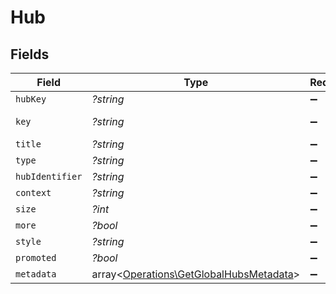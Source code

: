# Hub


## Fields

| Field                                                                                       | Type                                                                                        | Required                                                                                    | Description                                                                                 | Example                                                                                     |
| ------------------------------------------------------------------------------------------- | ------------------------------------------------------------------------------------------- | ------------------------------------------------------------------------------------------- | ------------------------------------------------------------------------------------------- | ------------------------------------------------------------------------------------------- |
| `hubKey`                                                                                    | *?string*                                                                                   | :heavy_minus_sign:                                                                          | N/A                                                                                         | /library/metadata/50768,65523,58188,57341,57302,57070                                       |
| `key`                                                                                       | *?string*                                                                                   | :heavy_minus_sign:                                                                          | N/A                                                                                         | /playlists/all?type=15&sort=lastViewedAt:desc&playlistType=video,audio                      |
| `title`                                                                                     | *?string*                                                                                   | :heavy_minus_sign:                                                                          | N/A                                                                                         | Recent Playlists                                                                            |
| `type`                                                                                      | *?string*                                                                                   | :heavy_minus_sign:                                                                          | N/A                                                                                         | playlist                                                                                    |
| `hubIdentifier`                                                                             | *?string*                                                                                   | :heavy_minus_sign:                                                                          | N/A                                                                                         | home.playlists                                                                              |
| `context`                                                                                   | *?string*                                                                                   | :heavy_minus_sign:                                                                          | N/A                                                                                         | hub.home.playlists                                                                          |
| `size`                                                                                      | *?int*                                                                                      | :heavy_minus_sign:                                                                          | N/A                                                                                         | 6                                                                                           |
| `more`                                                                                      | *?bool*                                                                                     | :heavy_minus_sign:                                                                          | N/A                                                                                         | true                                                                                        |
| `style`                                                                                     | *?string*                                                                                   | :heavy_minus_sign:                                                                          | N/A                                                                                         | shelf                                                                                       |
| `promoted`                                                                                  | *?bool*                                                                                     | :heavy_minus_sign:                                                                          | N/A                                                                                         | true                                                                                        |
| `metadata`                                                                                  | array<[Operations\GetGlobalHubsMetadata](../../Models/Operations/GetGlobalHubsMetadata.md)> | :heavy_minus_sign:                                                                          | N/A                                                                                         |                                                                                             |